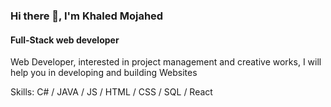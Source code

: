 ### Hi there 👋, I'm Khaled Mojahed
#### Full-Stack web developer
Web Developer, interested in project management and creative works, I will help you in developing and building Websites 

Skills: C# / JAVA / JS / HTML / CSS / SQL / React


